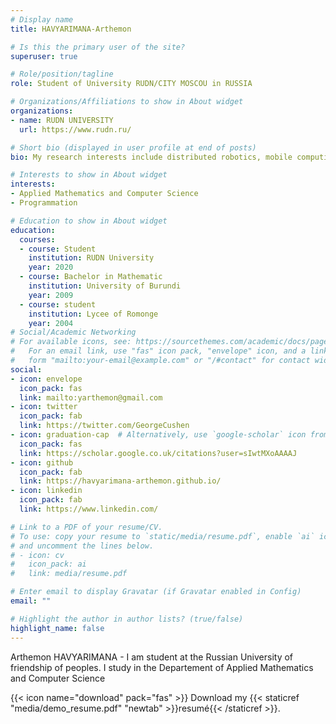 ```yaml
---
# Display name
title: HAVYARIMANA-Arthemon

# Is this the primary user of the site?
superuser: true

# Role/position/tagline
role: Student of University RUDN/CITY MOSCOU in RUSSIA

# Organizations/Affiliations to show in About widget
organizations:
- name: RUDN UNIVERSITY
  url: https://www.rudn.ru/

# Short bio (displayed in user profile at end of posts)
bio: My research interests include distributed robotics, mobile computing and programmable matter.

# Interests to show in About widget
interests:
- Applied Mathematics and Computer Science
- Programmation

# Education to show in About widget
education:
  courses:
  - course: Student 
    institution: RUDN University
    year: 2020
  - course: Bachelor in Mathematic
    institution: University of Burundi
    year: 2009
  - course: student
    institution: Lycee of Romonge
    year: 2004
# Social/Academic Networking
# For available icons, see: https://sourcethemes.com/academic/docs/page-builder/#icons
#   For an email link, use "fas" icon pack, "envelope" icon, and a link in the
#   form "mailto:your-email@example.com" or "/#contact" for contact widget.
social:
- icon: envelope
  icon_pack: fas
  link: mailto:yarthemon@gmail.com
- icon: twitter
  icon_pack: fab
  link: https://twitter.com/GeorgeCushen
- icon: graduation-cap  # Alternatively, use `google-scholar` icon from `ai` icon pack
  icon_pack: fas
  link: https://scholar.google.co.uk/citations?user=sIwtMXoAAAAJ
- icon: github 
  icon_pack: fab
  link: https://havyarimana-arthemon.github.io/
- icon: linkedin
  icon_pack: fab
  link: https://www.linkedin.com/

# Link to a PDF of your resume/CV.
# To use: copy your resume to `static/media/resume.pdf`, enable `ai` icons in `params.toml`, 
# and uncomment the lines below.
# - icon: cv
#   icon_pack: ai
#   link: media/resume.pdf

# Enter email to display Gravatar (if Gravatar enabled in Config)
email: ""

# Highlight the author in author lists? (true/false)
highlight_name: false
---
```


Arthemon HAVYARIMANA - I am student at the Russian University of friendship of peoples. I study in the Departement of Applied Mathematics and Computer Science

{{< icon name="download" pack="fas" >}} Download my {{< staticref "media/demo_resume.pdf" "newtab" >}}resumé{{< /staticref >}}.
